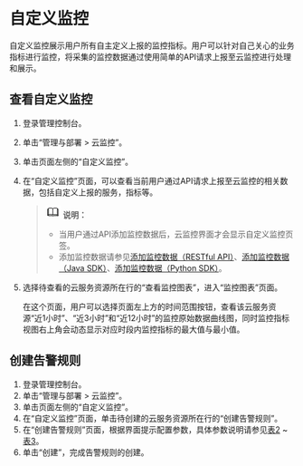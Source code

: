 # 自定义监控<a name="ZH-CN_TOPIC_0094279601"></a>

自定义监控展示用户所有自主定义上报的监控指标。用户可以针对自己关心的业务指标进行监控，将采集的监控数据通过使用简单的API请求上报至云监控进行处理和展示。

## 查看自定义监控<a name="section6854181513383"></a>

1.  登录管理控制台。
2.  单击“管理与部署 \> 云监控”。
3.  单击页面左侧的“自定义监控”。
4.  在“自定义监控”页面，可以查看当前用户通过API请求上报至云监控的相关数据，包括自定义上报的服务，指标等。

    >![](public_sys-resources/icon-note.gif) **说明：**   
    >-   当用户通过API添加监控数据后，云监控界面才会显示自定义监控页签。  
    >-   添加监控数据请参见[添加监控数据（RESTful API）](http://support.huaweicloud.com/api-ces/zh-cn_topic_0032831274.html)、[添加监控数据（Java SDK）](https://support.huaweicloud.com/devg-sdk/zh-cn_topic_0072124679.html)、[添加监控数据（Python SDK）](https://support.huaweicloud.com/devg-sdk/zh-cn_topic_0072126389.html)。  

5.  选择待查看的云服务资源所在行的“查看监控图表”，进入“监控图表”页面。

    在这个页面，用户可以选择页面左上方的时间范围按钮，查看该云服务资源“近1小时”、“近3小时”和“近12小时”的监控原始数据曲线图，同时监控指标视图右上角会动态显示对应时段内监控指标的最大值与最小值。


## 创建告警规则<a name="section20621185993714"></a>

1.  登录管理控制台。
2.  单击“管理与部署 \> 云监控”。
3.  单击页面左侧的“自定义监控”。
4.  在“自定义监控”页面，单击待创建的云服务资源所在行的“创建告警规则”。
5.  在“创建告警规则”页面，根据界面提示配置参数，具体参数说明请参见[表2](用户为某一监控指标创建自定义告警规则.md#table4534051437)  ~  [表3](用户为某一监控指标创建自定义告警规则.md#table7623731163957)。
6.  单击“创建”，完成告警规则的创建。

